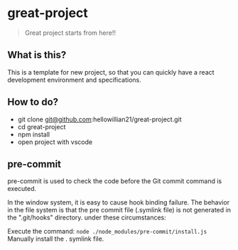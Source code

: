 # great-project
> Great project starts from here!!  

## What is this?
This is a template for new project, so that you can quickly have a react development environment and specifications.

## How to do?
- git clone git@github.com:hellowillian21/great-project.git
- cd great-project
- npm install
- open project with vscode

## pre-commit
pre-commit is used to check the code before the Git commit command is executed.  

In the window system, it is easy to cause hook binding failure. The behavior in the file system is that the pre commit file (.symlink file) is not generated in the ".git/hooks" directory. under these circumstances:

Execute the command: `node ./node_modules/pre-commit/install.js` Manually install the . symlink file.
